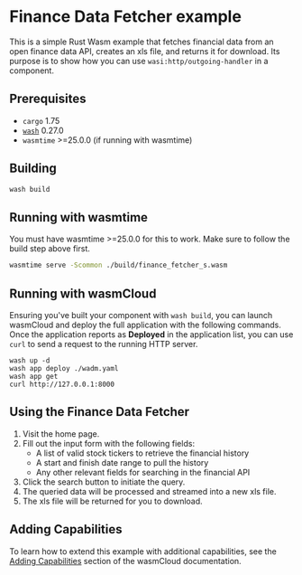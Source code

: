 # Finance Data Fetcher example

This is a simple Rust Wasm example that fetches financial data from an open finance data API, creates an xls file, and returns it for download. Its purpose is to show how you can use `wasi:http/outgoing-handler` in a component.

## Prerequisites

- `cargo` 1.75
- [`wash`](https://wasmcloud.com/docs/installation) 0.27.0
- `wasmtime` >=25.0.0 (if running with wasmtime)

## Building

```bash
wash build
```

## Running with wasmtime

You must have wasmtime >=25.0.0 for this to work. Make sure to follow the build step above first.

```bash
wasmtime serve -Scommon ./build/finance_fetcher_s.wasm
```

## Running with wasmCloud

Ensuring you've built your component with `wash build`, you can launch wasmCloud and deploy the full application with the following commands. Once the application reports as **Deployed** in the application list, you can use `curl` to send a request to the running HTTP server.

```shell
wash up -d
wash app deploy ./wadm.yaml
wash app get
curl http://127.0.0.1:8000
```

## Using the Finance Data Fetcher

1. Visit the home page.
2. Fill out the input form with the following fields:
   - A list of valid stock tickers to retrieve the financial history
   - A start and finish date range to pull the history
   - Any other relevant fields for searching in the financial API
3. Click the search button to initiate the query.
4. The queried data will be processed and streamed into a new xls file.
5. The xls file will be returned for you to download.

## Adding Capabilities

To learn how to extend this example with additional capabilities, see the [Adding Capabilities](https://wasmcloud.com/docs/tour/adding-capabilities?lang=rust) section of the wasmCloud documentation.

